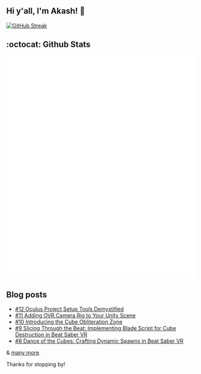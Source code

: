 ## Hi y'all, I'm Akash! 👋

[![GitHub Streak](https://streak-stats.demolab.com?user=Akash3121&theme=github-dark-blue&date_format=M%20j%5B%2C%20Y%5D)](https://git.io/streak-stats)


## :octocat: Github Stats 

![](https://github.com/Akash3121/github-stats/blob/master/generated/overview.svg)
![](https://github.com/Akash3121/github-stats/blob/master/generated/languages.svg)

## Blog posts
<!-- BLOG-POST-LIST:START -->
- [#12 Oculus Project Setup Tools Demystified](https://akashrj.hashnode.dev/12-oculus-project-setup-tools-demystified)
- [#11 Adding OVR Camera Rig to Your Unity Scene](https://akashrj.hashnode.dev/11-adding-ovr-camera-rig-to-your-unity-scene)
- [#10 Introducing the Cube Obliteration Zone](https://akashrj.hashnode.dev/10-introducing-the-cube-obliteration-zone)
- [#9 Slicing Through the Beat: Implementing Blade Script for Cube Destruction in Beat Saber VR](https://akashrj.hashnode.dev/9-slicing-through-the-beat-implementing-blade-script-for-cube-destruction-in-beat-saber-vr)
- [#8 Dance of the Cubes: Crafting Dynamic Spawns in Beat Saber VR](https://akashrj.hashnode.dev/8-dance-of-the-cubes-crafting-dynamic-spawns-in-beat-saber-vr)
<!-- BLOG-POST-LIST:END -->
& [many more](https://akashrj.hashnode.dev/).

Thanks for stopping by!